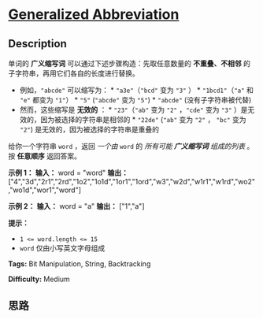 # [Generalized Abbreviation][title]

## Description

单词的 **广义缩写词** 可以通过下述步骤构造：先取任意数量的 **不重叠、不相邻** 的子字符串，再用它们各自的长度进行替换。

  * 例如，`"abcde"` 可以缩写为：     * `"a3e"`（`"bcd"` 变为 `"3"` ）    * `"1bcd1"`（`"a"` 和 `"e"` 都变为 `"1"`）    * `"5"` (`"abcde"` 变为 `"5"`)    * `"abcde"` (没有子字符串被代替)
  * 然而，这些缩写是 **无效的** ：     * `"23"`（`"ab"` 变为 `"2"` ，`"cde"` 变为 `"3"` ）是无效的，因为被选择的字符串是相邻的    * `"22de"` (`"ab"` 变为 `"2"` ， `"bc"` 变为 `"2"`)  是无效的，因为被选择的字符串是重叠的

给你一个字符串 `word` ，返回  _一个由_  `word` 的 _所有可能 **广义缩写词** 组成的列表_ 。按 **任意顺序** 返回答案。



**示例 1：**
            **输入：** word = "word"    **输出：** ["4","3d","2r1","2rd","1o2","1o1d","1or1","1ord","w3","w2d","w1r1","w1rd","wo2","wo1d","wor1","word"]    

**示例 2：**
            **输入：** word = "a"    **输出：** ["1","a"]    



**提示：**

  * `1 <= word.length <= 15`
  * `word` 仅由小写英文字母组成


**Tags:** Bit Manipulation, String, Backtracking

**Difficulty:** Medium

## 思路

[title]: https://leetcode-cn.com/problems/generalized-abbreviation

